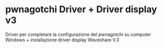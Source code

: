 # pwnagotchi Driver + Driver display v3
Driver per completare la configurazione del pwnagotchi su computer Windows + installazione driver display Waveshare V.3
